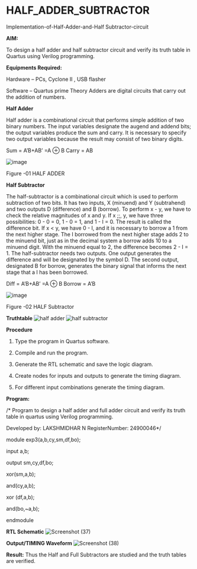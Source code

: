 # HALF_ADDER_SUBTRACTOR

Implementation-of-Half-Adder-and-Half Subtractor-circuit

**AIM:**

To design a half adder and half subtractor circuit and verify its truth table in Quartus using Verilog programming.

**Equipments Required:**

Hardware – PCs, Cyclone II , USB flasher 

Software – Quartus prime Theory Adders are digital circuits that carry out the addition of numbers.

**Half Adder**

Half adder is a combinational circuit that performs simple addition of two binary numbers. The input variables designate the augend and addend bits; the output variables produce the sum and carry. It is necessary to specify two output variables because the result may consist of two binary digits.

Sum = A’B+AB’ =A ⊕ B Carry = AB

![image](https://github.com/naavaneetha/HALF_ADDER_SUBTRACTOR/assets/154305477/bd4a0b2c-cdbc-4184-ab08-81578f121e1f)

Figure -01 HALF ADDER

**Half Subtractor**

The half-subtractor is a combinational circuit which is used to perform subtraction of two bits. It has two inputs, X (minuend) and Y (subtrahend) and two outputs D (difference) and B (borrow). To perform x - y, we have to check the relative magnitudes of x and y. If x ;;, y, we have three possibilities: 0 - 0 = 0, 1 - 0 = 1, and 1 - I = 0. The result is called the difference bit. If x < y, we have 0 - I, and it is necessary to borrow a 1 from the next higher stage. The I borrowed from the next higher stage adds 2 to the minuend bit, just as in the decimal system a borrow adds 10 to a minuend digit. With the minuend equal to 2, the difference becomes 2 - I = 1. The half-subtractor needs two outputs. One output generates the difference and will be designated by the symbol D. The second output, designated B for borrow, generates the binary signal that informs the next stage that a I has been borrowed. 

Diff = A’B+AB’ =A ⊕ B
Borrow = A’B

 ![image](https://github.com/naavaneetha/HALF_ADDER_SUBTRACTOR/assets/154305477/d76b099c-513f-4e7c-843a-e2fd028a531a)

Figure -02 HALF Subtractor

**Truthtable**
![half adder](https://github.com/user-attachments/assets/49ca9b44-6131-4cf9-8eb4-ce1698f1aa56)
![half subtractor](https://github.com/user-attachments/assets/a0948617-084f-4cc4-89c1-d9299fcd1346)

**Procedure**

1.	Type the program in Quartus software.

2.	Compile and run the program.

3.	Generate the RTL schematic and save the logic diagram.

4.	Create nodes for inputs and outputs to generate the timing diagram.

5.	For different input combinations generate the timing diagram.


**Program:**

/* Program to design a half adder and full adder circuit and verify its truth table in quartus using Verilog programming.

Developed by: LAKSHMIDHAR  N RegisterNumber: 24900046*/

   module exp3(a,b,cy,sm,df,bo);
   
   input a,b;
   
   output sm,cy,df,bo;
   
   xor(sm,a,b);
   
   and(cy,a,b);
   
   xor (df,a,b);
   
   and(bo,~a,b);
   
   endmodule

**RTL Schematic**
![Screenshot (37)](https://github.com/user-attachments/assets/7bad8c5b-7ddf-492c-8145-51e0d036fcda)

**Output/TIMING Waveform**
![Screenshot (38)](https://github.com/user-attachments/assets/1ffd0c6f-fc2f-4759-ab15-200788d0086d)

**Result:**
Thus the Half and Full Subtractors are studied and the truth tables are verified.
